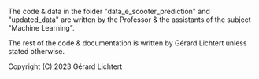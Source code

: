 The code & data in the folder "data_e_scooter_prediction" and "updated_data" are written by the Professor & the assistants of the subject "Machine Learning".

The rest of the code & documentation is written by Gérard Lichtert unless stated otherwise.

Copyright (C) 2023 Gérard Lichtert
